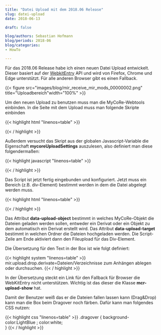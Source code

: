 ```yaml
---
title: "Datei Upload mit dem 2018.06 Release"  
slug: datei-upload
date: 2018-06-13

draft: false

blog/authors: Sebastian Hofmann
blog/periods: 2018-06
blog/categories: 
- HowTo

---
```


Für das 2018.06 Release habe ich einen neuen Datei Upload entwickelt. Dieser basiert auf der 
[WebkitEntry](https://developer.mozilla.org/en-US/docs/Web/API/HTMLInputElement/webkitEntries#Browser_compatibility) API und wird von Firefox, Chrome und Edge unterstützt. Für alle anderen Browser gibt es einen Fallback.

{{< figure src="images/blog/mir_receive_mir_mods_00000002.png" title="Uploadbereich"width="100%" >}}

Um den neuen Upload zu benutzen muss man die MyCoRe-Webtools einbinden.
In die Seite mit dem Upload muss man folgende Skripte einbinden

{{< highlight html "linenos=table" >}}
<script src="{$WebApplicationBaseURL}modules/webtools/upload/js/upload-api.js"></script>
<script src="{$WebApplicationBaseURL}modules/webtools/upload/js/upload-gui.js"></script>
<link rel="stylesheet" type="text/css" href="{$WebApplicationBaseURL}modules/webtools/upload/css/upload-gui.css" />
{{< / highlight >}}

Außerdem versucht das Skript aus der globalen Javascript-Variable die Eigenschaft **mycoreUploadSettings** auszulesen, also definiert man diese folgendermaßen:

{{< highlight javascript "linenos=table" >}}
<script>
  window["mycoreUploadSettings"] = {
    webAppBaseURL:"<xsl:value-of select='$WebApplicationBaseURL' />"
  }
</script> 
{{< / highlight >}}

Das Script ist jetzt fertig eingebunden und konfiguriert. Jetzt muss ein Bereich (z.B. div-Element) bestimmt werden in dem die Datei abgelegt werden muss.

{{< highlight html "linenos=table" >}}
<div class="file-upload-box well" data-upload-object="{$objID}" data-upload-target="/">
  <i class="fa fa-upload"></i>
  <xsl:value-of disable-output-escaping="yes" select="concat(' ', i18n:translate('upload.drop.derivate'))"/>
</div>
<script>
  mycore.upload.enable(document.querySelector(".file-upload-box").parentElement);
</script>  
{{< / highlight >}}

Das Attribut **data-upload-object** bestimmt in welches MyCoRe-Objekt die Dateien geladen werden sollen, entweder ein Derivat oder ein Objekt zu dem automatisch ein Derivat erstellt wird. Das Attribut **data-upload-target** bestimmt in welchen Ordner die Dateien hochgeladen werden. Die Script-Zeile am Ende aktiviert dann den Fileupload für das Div-Element.

Die Übersetzung für den Text in der Box ist wie folgt definiert:

{{< highlight system "linenos=table" >}}
 mir.upload.drop.derivate=Dateien/Verzeichnisse zum Anhängen ablegen oder <a class="mcr-upload-show">durchsuchen</a>.
{{< / highlight >}}

In der Übersetzung steckt ein Link für den Fallback für Browser die WebKitEntry nicht unterstützen. Wichtig ist das dieser die Klasse **mcr-upload-show** hat.

Damit der Benutzer weiß das er die Dateien fallen lassen kann (Drag&Drop) kann man die Box beim Dragover noch färben. Dafür kann man folgendes CSS nutzen:

{{< highlight css "linenos=table" >}}
.dragover {
  background-color:LightBlue ;
  color:white;  
}
{{< / highlight >}}